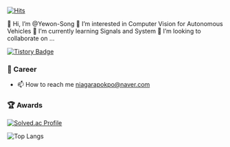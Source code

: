 [![Hits](https://hits.seeyoufarm.com/api/count/incr/badge.svg?url=https%3A%2F%2Fgithub.com%2FYewon-Song%2FYewon-Song%2F&count_bg=%2379C83D&title_bg=%23555555&icon=ferrari.svg&icon_color=%23E7E7E7&title=hits&edge_flat=false)](https://hits.seeyoufarm.com)

👋 Hi, I’m @Yewon-Song
👀 I’m interested in Computer Vision for Autonomous Vehicles
🌱 I’m currently learning Signals and System
💞️ I’m looking to collaborate on ...

[![Tistory Badge](https://img.shields.io/badge/Tech%20Blog-555263?style=flat&logoColor=white)]("https://niagarapokpo.tistory.com/)

### 💼 Career
- 📫 How to reach me niagarapokpo@naver.com
  
### 🏆 Awards


[![Solved.ac Profile](http://mazassumnida.wtf/api/generate_badge?boj=swy1155)](https://solved.ac/swy1155)

![Top Langs](https://github-readme-stats.vercel.app/api/top-langs/?username=Yewon-Song&layout=compact&theme=dracula)






<!---
Yewon-Song/Yewon-Song is a ✨ special ✨ repository because its `README.md` (this file) appears on your GitHub profile.
You can click the Preview link to take a look at your changes.
--->
